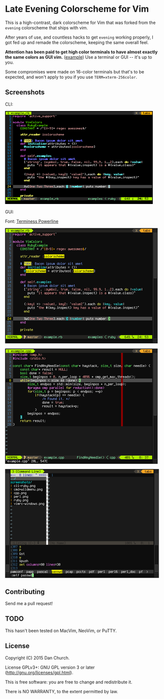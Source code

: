 # Late Evening Colorscheme for Vim

This is a high-contrast, dark colorscheme for Vim that was forked from the `evening` colorscheme that ships with vim.

After years of use, and countless hacks to get `evening` working properly, I got fed up and remade the colorscheme, keeping the same overall feel.

**Attention has been paid to get high color terminals to have almost exactly the same colors as GUI vim.** ([example](#screenshots)) Use a terminal or GUI -- it's up to you.

Some compromises were made on 16-color terminals but that's to be expected, and won't apply to you if you use `TERM=xterm-256color`.

## Screenshots

CLI:

![vim ruby (CLI)](https://raw.githubusercontent.com/h3xx/vim-late_evening/master/screenshots/cli-ruby.png)

GUI:

Font: [Terminess Powerline](//github.com/powerline/fonts)

![gvim ruby (GUI)](https://raw.githubusercontent.com/h3xx/vim-late_evening/master/screenshots/ruby.png)

![gvim cpp](https://raw.githubusercontent.com/h3xx/vim-late_evening/master/screenshots/cpp.png)

![gvim misc](https://raw.githubusercontent.com/h3xx/vim-late_evening/master/screenshots/cmd+wildmenu.png)

## Contributing

Send me a pull request!

## TODO

This hasn't been tested on MacVim, NeoVim, or PuTTY.

## License

Copyright (C) 2015 Dan Church.

License GPLv3+: GNU GPL version 3 or later (http://gnu.org/licenses/gpl.html).

This is free software: you are free to change and redistribute it.

There is NO WARRANTY, to the extent permitted by law.
